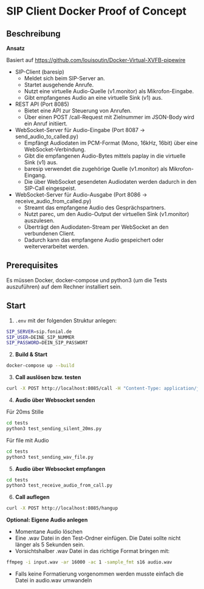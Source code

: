 # SIP Client Docker Proof of Concept

## Beschreibung

**Ansatz**

Basiert auf https://github.com/louisoutin/Docker-Virtual-XVFB-pipewire

- SIP-Client (baresip)
  - Meldet sich beim SIP-Server an.
  - Startet ausgehende Anrufe.
  - Nutzt eine virtuelle Audio-Quelle (v1.monitor) als Mikrofon-Eingabe.
  - Gibt empfangenes Audio an eine virtuelle Sink (v1) aus.
- REST API (Port 8085)
  - Bietet eine API zur Steuerung von Anrufen.
  - Über einen POST /call-Request mit Zielnummer im JSON-Body wird ein Anruf initiiert.
- WebSocket-Server für Audio-Eingabe (Port 8087 → send_audio_to_called.py)
  - Empfängt Audiodaten im PCM-Format (Mono, 16kHz, 16bit) über eine WebSocket-Verbindung.
  - Gibt die empfangenen Audio-Bytes mittels paplay in die virtuelle Sink (v1) aus.
  - baresip verwendet die zugehörige Quelle (v1.monitor) als Mikrofon-Eingang.
  - Die über WebSocket gesendeten Audiodaten werden dadurch in den SIP-Call eingespeist.
- WebSocket-Server für Audio-Ausgabe (Port 8086 → receive_audio_from_called.py)
  - Streamt das empfangene Audio des Gesprächspartners.
  - Nutzt parec, um den Audio-Output der virtuellen Sink (v1.monitor) auszulesen.
  - Überträgt den Audiodaten-Stream per WebSocket an den verbundenen Client.
  - Dadurch kann das empfangene Audio gespeichert oder weiterverarbeitet werden.

## Prerequisites

Es müssen Docker, docker-compose und python3 (um die Tests auszuführen) auf dem Rechner installiert sein.

## Start

1. `.env` mit der folgenden Struktur anlegen:

```bash
SIP_SERVER=sip.fonial.de
SIP_USER=DEINE_SIP_NUMMER
SIP_PASSWORD=DEIN_SIP_PASSWORT
```

2. **Build & Start**
```bash
docker-compose up --build
```

3. **Call auslösen bzw. testen** 

```bash
curl -X POST http://localhost:8085/call -H "Content-Type: application/json" -d '{"number": "1002"}'
```

4. **Audio über Websocket senden**

Für 20ms Stille

```bash
cd tests
python3 test_sending_silent_20ms.py
```

Für file mit Audio

```bash
cd tests
python3 test_sending_wav_file.py
```

5. **Audio über Websocket empfangen**

```bash
cd tests
python3 test_receive_audio_from_call.py
```

6. **Call auflegen**
```bash
curl -X POST http://localhost:8085/hangup
```



**Optional: Eigene Audio anlegen**

- Momentane Audio löschen
- Eine .wav Datei in den Test-Ordner einfügen. Die Datei sollte nicht länger als 5 Sekunden sein. 
- Vorsichtshalber .wav Datei in das richtige Format  bringen mit: 
```bash
ffmpeg -i input.wav -ar 16000 -ac 1 -sample_fmt s16 audio.wav
```
- Falls keine Formatierung vorgenommen werden musste einfach die Datei in audio.wav umwandeln